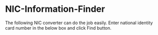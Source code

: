 # NIC-Information-Finder
The following NIC converter can do the job easily. Enter national identity card number in the below box and click Find button.
